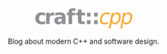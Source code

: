 <div align="center">

<img src="./assets/img/craft-cpp.png" width="193" height="40"/>

<br/>

Blog about modern C++ and software design.

</div>
